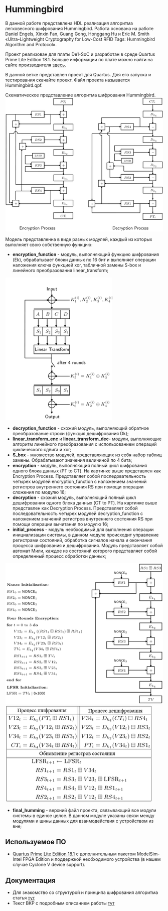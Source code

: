 # Hummingbird

  В данной работе представлена HDL реализация алгоритма легковесного шифрования Hummingbird. Работа основана на работе Daniel Engels, Xinxin Fan, Guang Gong, Honggang Hu и Eric M. Smith «Ultra-Lightweight Cryptography for Low-Cost RFID Tags: Hummingbird Algorithm and Protocol».

  Проект реализован для платы De1-SoC и разработан в среде Quartus Prime Lite Edition 18.1. Больше информации по плате можно найти на сайте производителя [здесь](https://www.terasic.com.tw/cgi-bin/page/archive.pl?Language=English&CategoryNo=205&No=836&PartNo=4).

  В данной ветке представлен проект для Quartus. Для его запуска и тестирования скачайте проект. Файл проекта называется Hummingbird.qpf.

  Схематическое представление алгоритма шифрования Hummingbird.
![Hummingbird diagram](source/Hummingbird_bloc-diagram.png) 

  Модель представленна в виде разных модулей, каждый из которых выполняет свою собственную функцию:
- **encryption_function** - модуль, выполняющий функцию шифрования (Ek), обрабатывает блоки данных по 16 бит и выполняет операции наложения ключа функцией xor, табличной замены S-box и линейного преобразования linear_transform;

![encription_function](source/encription_function.png) 

- **decryption_function** - схожий модуль, выполняющий обратное преобразование строки (функция дешифрования Dk);
- **linear_transform_enc** и **linear_transform_dec**- модули, выполняющие алгоритм линейного преобразования с использованием операций циклического сдвига и xor;
- **S_box** - множество модулей, представляющих из себя набор таблиц замены. Обрабатывают значения величиной по 4 бита;
- **encryption** - модуль, выполняющий полный цикл шифрования одного блока данных (PT to CT). На картинке выше представлен как Encryption Process. Представляет собой последовательность четырех модулей encryption_function с наложением значений регистров внутреннего состояния RS при помощи операции сложения по модулю 16;
- **decryption** - схожий модуль, выполняющий полный цикл дешифрования одного блока данных (CT to PT). На картинке выше представлен как Decryption Process. Представляет собой последовательность четырех модулей decryption_function с наложением значений регистров внутреннего состояния RS при помощи операции вычитания по модулю 16;
- **initial_process** - модуль необходимый для выполнения операции инициализации системы, в данном модуле происходит управление регистрами состояний, обработка сигналов начала и окончания процесса шифрования и дешифрования. Модуль представляет собой автомат Мили, каждое из состояний которого представляет собой определенный процесс обработки данных;

![init_process](source/init_process.png) 
![update_rs](source/update_rs.png) 

- **final_humming** - верхний файл проекта, связывающий все модули системы в единое целое. В данном модуле указаны связи между модулями и шины данных для взаимодействия с устройством из вне;

## Используемое ПО
- [Quartus Prime Lite Edition 18.1](https://fpgasoftware.intel.com/18.1/?edition=lite&platform=windows) с дополнительным пакетом ModelSim-Intel FPGA Edition и поддержкой необходимого устройства (в нашем случае Cyclone V device support).

## Документация
- Для знакомство со структурой и принципа шифрования алгоритма статья [тут](https://www.terasic.com.tw/cgi-bin/page/archive.pl?Language=English&CategoryNo=205&No=836&PartNo=4)
- Текст ВКР с подробным описанием работы [тут](source/ДвойнишниковНЕ_ВКР.pdf)
